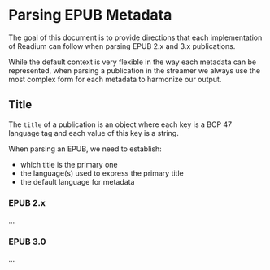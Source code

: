 # Parsing EPUB Metadata

The goal of this document is to provide directions that each implementation of Readium can follow when parsing EPUB 2.x and 3.x publications.

While the default context is very flexible in the way each metadata can be represented, when parsing a publication in the streamer we always use the most complex form for each metadata to harmonize our output.

## Title

The `title` of a publication is an object where each key is a BCP 47 language tag and each value of this key is a string.

When parsing an EPUB, we need to establish:

* which title is the primary one
* the language(s) used to express the primary title
* the default language for metadata

### EPUB 2.x

...

### EPUB 3.0

...